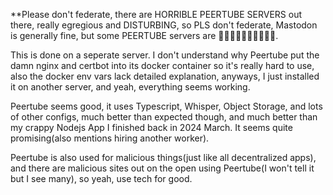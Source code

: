 **Please don't federate, there are HORRIBLE PEERTUBE SERVERS out there, really egregious and DISTURBING, so PLS don't federate, Mastodon is generally fine, but some PEERTUBE servers are 🤮🤮🤮🤮🤮😡😡😡😡😡.

This is done on a seperate server. I don't understand why Peertube put the damn nginx and certbot into its docker container so it's really hard to use, also the docker env vars lack detailed explanation, anyways, I just installed it on another server, and yeah, everything seems working.

Peertube seems good, it uses Typescript, Whisper, Object Storage, and lots of other configs, much better than expected though, and much better than my crappy Nodejs App I finished back in 2024 March. It seems quite promising(also mentions hiring another worker).

Peertube is also used for malicious things(just like all decentralized apps), and there are malicious sites out on the open using Peertube(I won't tell it but I see many), so yeah, use tech for good.
